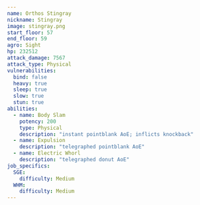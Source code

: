 ```yaml
---
name: Orthos Stingray
nickname: Stingray
image: stingray.png
start_floor: 57
end_floor: 59
agro: Sight
hp: 232512
attack_damage: 7567
attack_type: Physical
vulnerabilities:
  bind: false
  heavy: true
  sleep: true
  slow: true
  stun: true
abilities:
  - name: Body Slam
    potency: 200
    type: Physical
    description: "instant pointblank AoE; inflicts knockback"
  - name: Expulsion
    description: "telegraphed pointblank AoE"
  - name: Electric Whorl
    description: "telegraphed donut AoE"
job_specifics:
  SGE:
    difficulty: Medium
  WHM:
    difficulty: Medium
---
```

